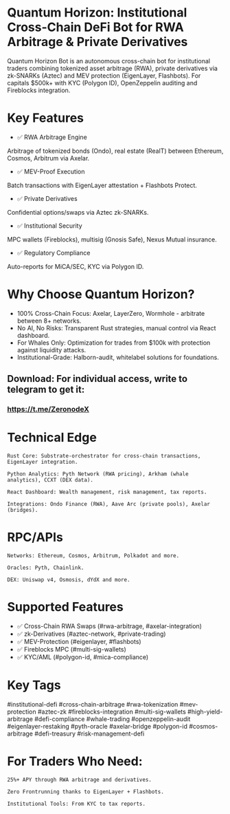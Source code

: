 # Quantum Horizon: Institutional Cross-Chain DeFi Bot for RWA Arbitrage & Private Derivatives
Quantum Horizon Bot is an autonomous cross-chain bot for institutional traders combining tokenized asset arbitrage (RWA), private derivatives via zk-SNARKs (Aztec) and MEV protection (EigenLayer, Flashbots). For capitals $500k+ with KYC (Polygon ID), OpenZeppelin auditing and Fireblocks integration.

# Key Features
- ✅ RWA Arbitrage Engine

Arbitrage of tokenized bonds (Ondo), real estate (RealT) between Ethereum, Cosmos, Arbitrum via Axelar.
- ✅ MEV-Proof Execution

Batch transactions with EigenLayer attestation + Flashbots Protect.

- ✅ Private Derivatives

Confidential options/swaps via Aztec zk-SNARKs.

- ✅ Institutional Security

MPC wallets (Fireblocks), multisig (Gnosis Safe), Nexus Mutual insurance.

- ✅ Regulatory Compliance

Auto-reports for MiCA/SEC, KYC via Polygon ID.

# Why Choose Quantum Horizon?
- 100% Cross-Chain Focus: Axelar, LayerZero, Wormhole - arbitrate between 8+ networks.
- No AI, No Risks: Transparent Rust strategies, manual control via React dashboard.
- For Whales Only: Optimization for trades from $100k with protection against liquidity attacks.
- Institutional-Grade: Halborn-audit, whitelabel solutions for foundations.

## Download: For individual access, write to telegram to get it:

### https://t.me/ZeronodeX

# Technical Edge

    Rust Core: Substrate-orchestrator for cross-chain transactions, EigenLayer integration.

    Python Analytics: Pyth Network (RWA pricing), Arkham (whale analytics), CCXT (DEX data).

    React Dashboard: Wealth management, risk management, tax reports.

    Integrations: Ondo Finance (RWA), Aave Arc (private pools), Axelar (bridges).

# RPC/APIs

    Networks: Ethereum, Cosmos, Arbitrum, Polkadot and more.

    Oracles: Pyth, Chainlink.

    DEX: Uniswap v4, Osmosis, dYdX and more.

# Supported Features
- ✅ Cross-Chain RWA Swaps (#rwa-arbitrage, #axelar-integration)
- ✅ zk-Derivatives (#aztec-network, #private-trading)
- ✅ MEV-Protection (#eigenlayer, #flashbots)
- ✅ Fireblocks MPC (#multi-sig-wallets)
- ✅ KYC/AML (#polygon-id, #mica-compliance)

# Key Tags
#institutional-defi #cross-chain-arbitrage #rwa-tokenization #mev-protection #aztec-zk #fireblocks-integration #multi-sig-wallets #high-yield-arbitrage #defi-compliance #whale-trading #openzeppelin-audit #eigenlayer-restaking #pyth-oracle #axelar-bridge #polygon-id #cosmos-arbitrage #defi-treasury #risk-management-defi

# For Traders Who Need:

    25%+ APY through RWA arbitrage and derivatives.

    Zero Frontrunning thanks to EigenLayer + Flashbots.

    Institutional Tools: From KYC to tax reports.
